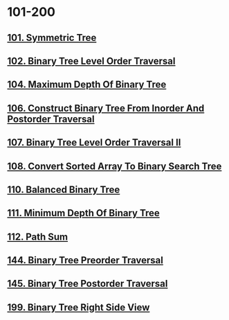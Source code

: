 # 101-200

## [101. Symmetric Tree](./101-symmetric-tree.md)

## [102. Binary Tree Level Order Traversal](./102-binary-tree-level-order-traversal.md)

## [104. Maximum Depth Of Binary Tree](./104-maximum-depth-of-binary-tree.md)

## [106. Construct Binary Tree From Inorder And Postorder Traversal](./106-construct-binary-tree-from-inorder-and-postorder-traversal.md)

## [107. Binary Tree Level Order Traversal II](./107-binary-tree-level-order-traversal-II.md)

## [108. Convert Sorted Array To Binary Search Tree](./108-convert-sorted-array-to-binary-search-tree.md)

## [110. Balanced Binary Tree](./110-balanced-binary-tree.md)

## [111. Minimum Depth Of Binary Tree](./111-minimum-depth-of-binary-tree.md)

## [112. Path Sum](./112-path-sum.md)

## [144. Binary Tree Preorder Traversal](./144-binary-tree-preorder-traversal.md)

## [145. Binary Tree Postorder Traversal](./145-binary-tree-postorder-traversal.md)

## [199. Binary Tree Right Side View](./199-binary-tree-right-side-view.md)
